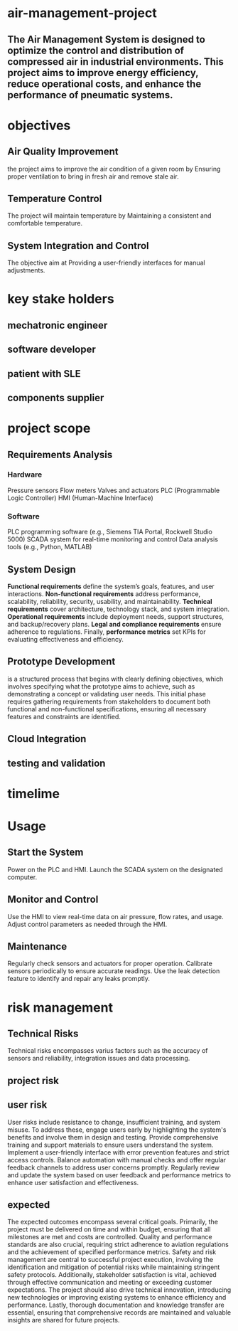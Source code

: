 # air-management-project
## The Air Management System is designed to optimize the control and distribution of compressed air in industrial environments. This project aims to improve energy efficiency, reduce operational costs, and enhance the performance of pneumatic systems.
# objectives
## Air Quality Improvement
the project aims to improve the air condition of a given room by Ensuring proper ventilation to bring in fresh air and remove stale air.
## Temperature Control
The project will maintain temperature by Maintaining a consistent and comfortable temperature.
## System Integration and Control
The objective aim at Providing a user-friendly interfaces for manual adjustments.
# key stake holders
## mechatronic engineer
## software developer
## patient with SLE
## components supplier
# project scope
##	Requirements Analysis
### Hardware
Pressure sensors
Flow meters 
Valves and actuators
PLC (Programmable Logic Controller)
HMI (Human-Machine Interface)
 ### Software
 PLC programming software (e.g., Siemens TIA Portal, Rockwell Studio 5000)
 SCADA system for real-time monitoring and control
Data analysis tools (e.g., Python, MATLAB)
## 	System Design
**Functional requirements** define the system’s goals, features, and user interactions. **Non-functional requirements** address performance, scalability, reliability, security, usability, and maintainability. **Technical requirements** cover architecture, technology stack, and system integration. **Operational requirements** include deployment needs, support structures, and backup/recovery plans. **Legal and compliance requirements** ensure adherence to regulations. Finally, **performance metrics** set KPIs for evaluating effectiveness and efficiency.
## 	Prototype Development
is a structured process that begins with clearly defining objectives, which involves specifying what the prototype aims to achieve, such as demonstrating a concept or validating user needs. This initial phase requires gathering requirements from stakeholders to document both functional and non-functional specifications, ensuring all necessary features and constraints are identified. 
## 	Cloud Integration
## testing and validation
# timelime
# Usage
## Start the System
Power on the PLC and HMI.
Launch the SCADA system on the designated computer.
## Monitor and Control
Use the HMI to view real-time data on air pressure, flow rates, and usage.
Adjust control parameters as needed through the HMI.
## Maintenance
Regularly check sensors and actuators for proper operation.
Calibrate sensors periodically to ensure accurate readings.
Use the leak detection feature to identify and repair any leaks promptly.
# risk management
## Technical Risks
Technical risks encompasses varius factors such as the accuracy of sensors and reliability, integration issues and data processing.
## project risk
## user risk
User risks include resistance to change, insufficient training, and system misuse. To address these, engage users early by highlighting the system's benefits and involve them in design and testing. Provide comprehensive training and support materials to ensure users understand the system. Implement a user-friendly interface with error prevention features and strict access controls. Balance automation with manual checks and offer regular feedback channels to address user concerns promptly. Regularly review and update the system based on user feedback and performance metrics to enhance user satisfaction and effectiveness.
## expected  
 The expected outcomes encompass several critical goals. Primarily, the project must be delivered on time and within budget, ensuring that all milestones are met and costs are controlled. Quality and performance standards are also crucial, requiring strict adherence to aviation regulations and the achievement of specified performance metrics. Safety and risk management are central to successful project execution, involving the identification and mitigation of potential risks while maintaining stringent safety protocols. Additionally, stakeholder satisfaction is vital, achieved through effective communication and meeting or exceeding customer expectations. The project should also drive technical innovation, introducing new technologies or improving existing systems to enhance efficiency and performance. Lastly, thorough documentation and knowledge transfer are essential, ensuring that comprehensive records are maintained and valuable insights are shared for future projects.
